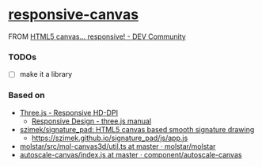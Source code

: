 [responsive-canvas](https://dirkarnez.github.io/responsive-canvas)
==================================================================
FROM [HTML5 canvas... responsive! - DEV Community](https://dev.to/georgedoescode/html5-canvas-responsive-2keh)

### TODOs
- [ ] make it a library

### Based on
- [Three.js - Responsive HD-DPI](https://threejs.org/manual/examples/responsive-hd-dpi.html)
  - [Responsive Design - three.js manual](https://threejs.org/manual/#en/responsive)
- [szimek/signature_pad: HTML5 canvas based smooth signature drawing](https://github.com/szimek/signature_pad)
  - https://szimek.github.io/signature_pad/js/app.js
- [molstar/src/mol-canvas3d/util.ts at master · molstar/molstar](https://github.com/molstar/molstar/blob/master/src/mol-canvas3d/util.ts)
- [autoscale-canvas/index.js at master · component/autoscale-canvas](https://github.com/component/autoscale-canvas/blob/master/index.js)
